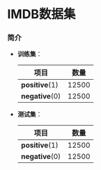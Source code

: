 # IMDB数据集

### 简介



* **训练集**：

  | 项目            | 数量  |
  | --------------- | ----- |
  | **positive**(1) | 12500 |
  | **negative**(0) | 12500 |

* **测试集**：

  | 项目            | 数量  |
  | --------------- | ----- |
  | **positive**(1) | 12500 |
  | **negative**(0) | 12500 |

  